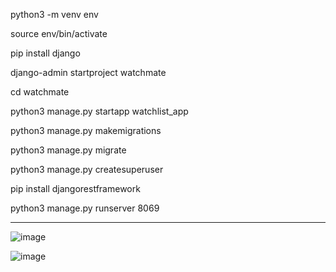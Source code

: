 python3 -m venv env

source env/bin/activate

pip install django

django-admin startproject watchmate

cd watchmate

python3 manage.py startapp watchlist_app

python3 manage.py  makemigrations

python3 manage.py migrate

python3 manage.py createsuperuser

pip install djangorestframework

python3 manage.py runserver 8069


----------------------------------------------

![image](https://github.com/user-attachments/assets/a89f8334-ae40-4049-9f78-07a0362f94a9)

![image](https://github.com/user-attachments/assets/94188af4-854f-4017-9243-32076ec432b6)





